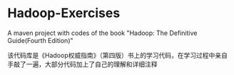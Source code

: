 # Hadoop-Exercises
A maven project with codes of the book "Hadoop: The Definitive Guide(Fourth Edition)"

该代码库是《Hadoop权威指南》（第四版）书上的学习代码，在学习过程中亲自手敲了一遍，大部分代码加上了自己的理解和详细注释